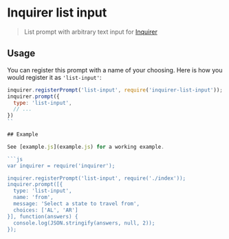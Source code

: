Inquirer list input
===================

> List prompt with arbitrary text input for [Inquirer](https://github.com/SBoudrias/Inquirer.js)

## Usage

You can register this prompt with a name of your choosing. Here is how you would register it as `'list-input'`:

```js
inquirer.registerPrompt('list-input', require('inquirer-list-input'));
inquirer.prompt({
  type: 'list-input',
  // ...
})
``

## Example

See [example.js](example.js) for a working example.

```js
var inquirer = require('inquirer');

inquirer.registerPrompt('list-input', require('./index'));
inquirer.prompt([{
  type: 'list-input',
  name: 'from',
  message: 'Select a state to travel from',
  choices: ['AL', 'AR']
}], function(answers) {
  console.log(JSON.stringify(answers, null, 2));
});
```